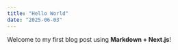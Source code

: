 ```yaml
---
title: "Hello World"
date: "2025-06-03"
---
```


Welcome to my first blog post using **Markdown + Next.js**!

